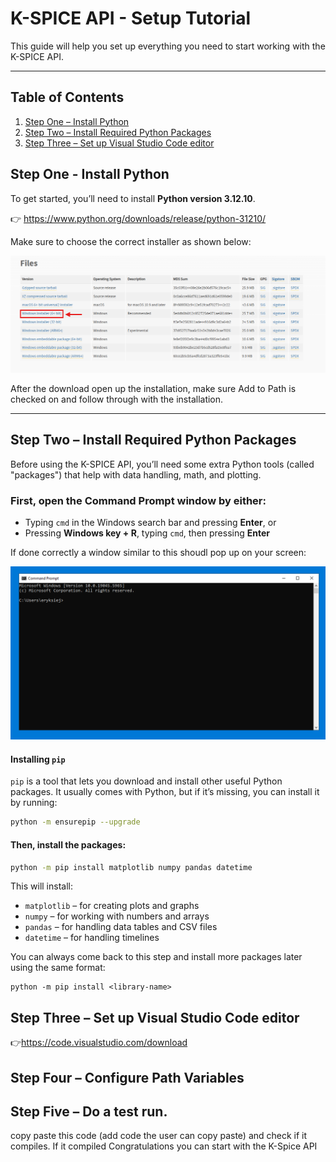 # K-SPICE API - Setup Tutorial

This guide will help you set up everything you need to start working with the K-SPICE API.

---

## Table of Contents

1. [Step One – Install Python](#step-one---install-python)
2. [Step Two – Install Required Python Packages](##step-two---install-required-python-packages)
3. [Step Three – Set up Visual Studio Code editor](##step-three---set-up-visual-studio-code-editor)


## Step One - Install Python 

To get started, you’ll need to install **Python version 3.12.10**.

👉 https://www.python.org/downloads/release/python-31210/


Make sure to choose the correct installer as shown below:

![alt](images/python_download.png)

After the download open up the installation, make sure Add to Path is checked on and follow through with the installation. 

---

## Step Two – Install Required Python Packages

Before using the K-SPICE API, you’ll need some extra Python tools (called "packages") that help with data handling, math, and plotting. 
### First, open the Command Prompt window by either:

- Typing `cmd` in the Windows search bar and pressing **Enter**, or  
- Pressing **Windows key + R**, typing `cmd`, then pressing **Enter**

If done correctly a window similar to this shoudl pop up on your screen: 

![cmd](images/cmd_picture.PNG)

#### Installing `pip`

`pip` is a tool that lets you download and install other useful Python packages. It usually comes with Python, but if it’s missing, you can install it by running:

```bash
python -m ensurepip --upgrade

```



#### Then, install the packages:

```bash
python -m pip install matplotlib numpy pandas datetime
```

This will install:

- `matplotlib` – for creating plots and graphs
- `numpy` – for working with numbers and arrays
- `pandas` – for handling data tables and CSV files
- `datetime` – for handling timelines

You can always come back to this step and install more packages later using the same format:

```shell
python -m pip install <library-name>
```

## Step Three – Set up Visual Studio Code editor

👉https://code.visualstudio.com/download
## Step Four – Configure Path Variables


## Step Five – Do a test run.

copy paste this code (add code the user can copy paste) and check if it compiles. If it compiled Congratulations you can start with the K-Spice API
